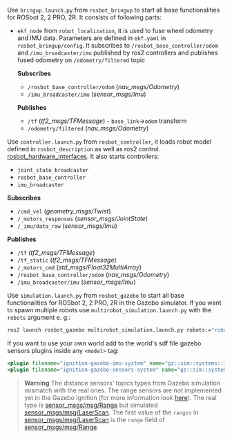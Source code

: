 Use `bringup.launch.py` from `rosbot_bringup` to start all base functionalities for ROSbot 2, 2 PRO, 2R. It consists of following parts:

- `ekf_node` from `robot_localization`, it is used to fuse wheel odometry and IMU data. Parameters are defined in `ekf.yaml` in `rosbot_bringup/config`. It subscribes to `/rosbot_base_controller/odom` and `/imu_broadcaster/imu` published by ros2 controllers and publishes fused odometry on `/odometry/filtered` topic

  **Subscribes**
  - `/rosbot_base_controller/odom` (_nav_msgs/Odometry_)
  - `/imu_broadcaster/imu` (_sensor_msgs/Imu_)

  **Publishes**
  - `/tf` (_tf2_msgs/TFMessage_) - `base_link`->`odom` transform
  - `/odometry/filtered` (_nav_msgs/Odometry_)


Use `controller.launch.py` from `rosbot_controller`, it loads robot model defined in `rosbot_description` as well as ros2 control [rosbot_hardware_interfaces](https://github.com/husarion/rosbot_hardware_interfaces). It also starts controllers:
  * `joint_state_broadcaster`
  * `rosbot_base_controller`
  * `imu_broadcaster`

  **Subscribes**
  - `/cmd_vel` (_geometry_msgs/Twist_)
  - `/_motors_responses` (_sensor_msgs/JointState_)
  - `/_imu/data_raw` (_sensor_msgs/Imu_)

  **Publishes**
  - `/tf` (_tf2_msgs/TFMessage_)
  - `/tf_static` (_tf2_msgs/TFMessage_)
  - `/_motors_cmd` (_std_msgs/Float32MultiArray_)
  - `/rosbot_base_controller/odom` (_nav_msgs/Odometry_)
  - `/imu_broadcaster/imu` (_sensor_msgs/Imu_)

Use `simulation.launch.py` from `rosbot_gazebo` to start all base functionalities for ROSbot 2, 2 PRO, 2R in the Gazebo simulator.
If you want to spawn multiple robots use `multirobot_simulation.launch.py` with the `robots` argument e. g.:
```bash
ros2 launch rosbot_gazebo multirobot_simulation.launch.py robots:="robot1={y: 0.0}; robot2={y: 1.0}; robot3={y: 2.0}; robot4={y: 3.0}"
```

If you want to use your own world add to the world's sdf file gazebo sensors plugins inside any `<model>` tag:
```xml
<plugin filename="ignition-gazebo-imu-system" name="gz::sim::systems::Imu"/>
<plugin filename="ignition-gazebo-sensors-system" name="gz::sim::systems::Sensors"/>
```

> **Warning**
> The distance sensors' topics types from Gazebo simulation mismatch with the real ones. The range sensors are not implemented yet in the Gazebo Ignition (for more information look [here](https://github.com/gazebosim/gz-sensors/issues/19)). The real type is [sensor_msgs/msg/Range](https://github.com/ros2/common_interfaces/blob/rolling/sensor_msgs/msg/Range.msg) but simulated [sensor_msgs/msg/LaserScan](https://github.com/ros2/common_interfaces/blob/rolling/sensor_msgs/msg/LaserScan.msg). The first value of the `ranges` in [sensor_msgs/msg/LaserScan](https://github.com/ros2/common_interfaces/blob/rolling/sensor_msgs/msg/LaserScan.msg) is the `range` field of [sensor_msgs/msg/Range](https://github.com/ros2/common_interfaces/blob/rolling/sensor_msgs/msg/Range.msg).
